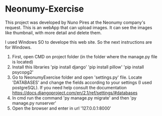 # Neonumy-Exercise
This project was developed by Nuno Pires at the Neonumy company's request.
This is an webApp that can upload images. It can see the images like thumbnail, with more detail and delete them.

I used Windows SO to develope this web site. So the next instructions are for Windows.



1. First, open CMD on project folder (in the folder where the manage.py file is located)
2. Install this libraries
  'pip install django'
  'pip install pillow'
  'pip install psycopg2'
4. Go to NeonumyExercise folder and open 'settings.py' file. Locate 'DATABASES' and change the fields according to your settings (I used postgreSQL). If you need help consult the documentation https://docs.djangoproject.com/en/2.1/ref/settings/#databases
5. In cmd run the command 'py manage.py migrate' and then 'py manage.py runserver'
6. Open the browser and enter in url '127.0.0.1:8000'
